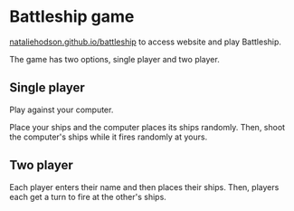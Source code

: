 # Battleship game

[nataliehodson.github.io/battleship](https://nataliehodson.github.io/battleship/) to access website and play Battleship.

The game has two options, single player and two player.

## Single player

Play against your computer.

Place your ships and the computer places its ships randomly.
Then, shoot the computer's ships while it fires randomly at yours.

## Two player

Each player enters their name and then places their ships.
Then, players each get a turn to fire at the other's ships.
